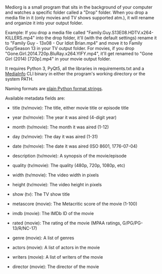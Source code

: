 Mediorg is a small program that sits in the background of your computer and watches a specific folder called a "Drop" folder. When you drop a media file in it (only movies and TV shows supported atm.), it will rename and organize it into your output folder.

Example:
If you drop a media file called "Family.Guy.S13E08.HDTV.x264-KILLERS.mp4" into the drop folder, it'll (with the default settings) rename it to "Family Guy - 13x08 - Our Idiot Brian.mp4" and move it to Family Guy/Season 13 in your TV output folder.
For movies, if you drop "Gone.Girl.2014.720p.BluRay.x264.YIFY.mp4", it'll get renamed to "Gone Girl (2014) [720p].mp4" in your movie output folder.

It requires Python 3, PyQt5, all the libraries in requirements.txt and a [MediaInfo](http://sourceforge.net/projects/mediainfo/files/binary/mediainfo/) CLI binary in either the program's working directory or the system PATH.

Naming formats are [plain Python format strings](https://mkaz.com/2012/10/10/python-string-format/).

Available metadata fields are:
- title (tv/movie): The title, either movie title or episode title
- year (tv/movie): The year it was aired (4-digit year)
- month (tv/movie): The month it was aired (1-12)
- day (tv/movie): The day it was aired (1-31)
- date (tv/movie): The date it was aired (ISO 8601, 1776-07-04)
- description (tv/movie): A synopsis of the movie/episode
- quality (tv/movie): The quality (480p, 720p, 1080p, etc)
- width (tv/movie): The video width in pixels
- height (tv/movie): The video height in pixels

- show (tv): The TV show title

- metascore (movie): The Metacritic score of the movie (1-100)
- imdb (movie): The IMDb ID of the movie
- rated (movie): The rating of the movie (MPAA ratings, G/PG/PG-13/R/NC-17)
- genre (movie): A list of genres
- actors (movie): A list of actors in the movie
- writers (movie): A list of writers of the movie
- director (movie): The director of the movie